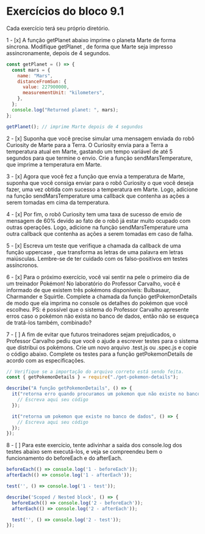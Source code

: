 # Exercícios do bloco 9.1

Cada exercício terá seu próprio diretório.

1 - [x] A função getPlanet abaixo imprime o planeta Marte de forma síncrona. Modifique getPlanet , de forma que Marte seja impresso assincronamente, depois de 4 segundos.

```js
const getPlanet = () => {
  const mars = {
    name: "Mars",
    distanceFromSun: {
      value: 227900000,
      measurementUnit: "kilometers",
    },
  };
  console.log("Returned planet: ", mars);
};

getPlanet(); // imprime Marte depois de 4 segundos
```

2 - [x] Suponha que você precise simular uma mensagem enviada do robô Curiosity de Marte para a Terra. O Curiosity envia para a Terra a temperatura atual em Marte, gastando um tempo variável de até 5 segundos para que termine o envio. Crie a função sendMarsTemperature, que imprime a temperatura em Marte.

3 - [x] Agora que você fez a função que envia a temperatura de Marte, suponha que você consiga enviar para o robô Curiosity o que você deseja fazer, uma vez obtida com sucesso a temperatura em Marte. Logo, adicione na função sendMarsTemperature uma callback que contenha as ações a serem tomadas em cima da temperatura.

4 - [x] Por fim, o robô Curiosity tem uma taxa de sucesso de envio de mensagem de 60% devido ao fato de o robô já estar muito ocupado com outras operações. Logo, adicione na função sendMarsTemperature uma outra callback que contenha as ações a serem tomadas em caso de falha.

5 - [x] Escreva um teste que verifique a chamada da callback de uma função uppercase , que transforma as letras de uma palavra em letras maiúsculas. Lembre-se de ter cuidado com os falso-positivos em testes assíncronos.

6 - [x] Para o próximo exercício, você vai sentir na pele o primeiro dia de um treinador Pokémon! No laboratório do Professor Carvalho, você é informado de que existem três pokémons disponíveis: Bulbasaur, Charmander e Squirtle. Complete a chamada da função getPokemonDetails de modo que ela imprima no console os detalhes do pokémon que você escolheu. PS: é possível que o sistema do Professor Carvalho apresente erros caso o pokémon não exista no banco de dados, então não se esqueça de tratá-los também, combinado?

7 - [ ] A fim de evitar que futuros treinadores sejam prejudicados, o Professor Carvalho pediu que você o ajude a escrever testes para o sistema que distribui os pokémons. Crie um novo arquivo .test.js ou .spec.js e copie o código abaixo. Complete os testes para a função getPokemonDetails de acordo com as especificações.

```js
// Verifique se a importação do arquivo correto está sendo feita.
const { getPokemonDetails } = require("./get-pokemon-details");

describe("A função getPokemonDetails", () => {
  it("retorna erro quando procuramos um pokemon que não existe no banco de dados", () => {
    // Escreva aqui seu código
  });

  it("retorna um pokemon que existe no banco de dados", () => {
    // Escreva aqui seu código
  });
});
```

8 - [ ] Para este exercício, tente adivinhar a saída dos console.log dos testes abaixo sem executá-los, e veja se compreendeu bem o funcionamento do beforeEach e do afterEach.

```js
beforeEach(() => console.log('1 - beforeEach'));
afterEach(() => console.log('1 - afterEach'));

test('', () => console.log('1 - test'));

describe('Scoped / Nested block', () => {
  beforeEach(() => console.log('2 - beforeEach'));
  afterEach(() => console.log('2 - afterEach'));

  test('', () => console.log('2 - test'));
});
```